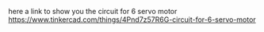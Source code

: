 here a link to show you the circuit for 6 servo motor 
https://www.tinkercad.com/things/4Pnd7z57R6G-circuit-for-6-servo-motor 
